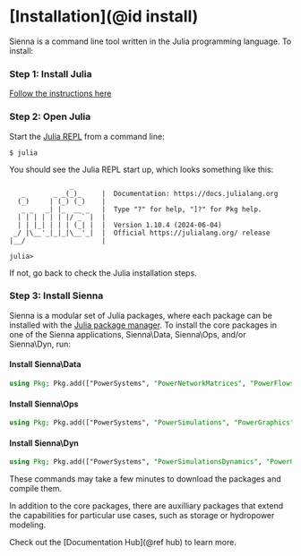 # [Installation](@id install)

Sienna is a command line tool written in the Julia programming language. To install:

### Step 1: Install Julia

[Follow the instructions here](https://julialang.org/downloads/)

### Step 2: Open Julia

Start the [Julia REPL](https://docs.julialang.org/en/v1/stdlib/REPL/) from a command line:
```
$ julia
```

You should see the Julia REPL start up, which looks something like this:
```
               _
   _       _ _(_)_     |  Documentation: https://docs.julialang.org
  (_)     | (_) (_)    |
   _ _   _| |_  __ _   |  Type "?" for help, "]?" for Pkg help.
  | | | | | | |/ _` |  |
  | | |_| | | | (_| |  |  Version 1.10.4 (2024-06-04)
 _/ |\__'_|_|_|\__'_|  |  Official https://julialang.org/ release
|__/                   |

julia>
```
If not, go back to check the Julia installation steps.

### Step 3: Install Sienna

Sienna is a modular set of Julia packages, where each package can be installed with the
[Julia package manager](https://docs.julialang.org/en/v1/stdlib/Pkg/#Pkg). 
To install the core packages in one of the Sienna applications,
Sienna\Data, Sienna\Ops, and/or Sienna\Dyn, run:

#### Install Sienna\Data

```julia
using Pkg; Pkg.add(["PowerSystems", "PowerNetworkMatrices", "PowerFlows", "PowerSystemCaseBuilder"])
```

#### Install Sienna\Ops

```julia
using Pkg; Pkg.add(["PowerSystems", "PowerSimulations", "PowerGraphics", "PowerAnalytics"])
```

#### Install Sienna\Dyn

```julia
using Pkg; Pkg.add(["PowerSystems", "PowerSimulationsDynamics", "PowerGraphics"])
```

These commands may take a few minutes to download the packages and compile them.

In addition to the core packages, there are auxilliary packages that extend the
capabilities for particular use cases, such as storage or hydropower modeling.

Check out the [Documentation Hub](@ref hub) to learn more.
